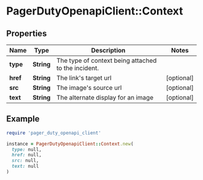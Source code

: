 # PagerDutyOpenapiClient::Context

## Properties

| Name | Type | Description | Notes |
| ---- | ---- | ----------- | ----- |
| **type** | **String** | The type of context being attached to the incident. |  |
| **href** | **String** | The link&#39;s target url | [optional] |
| **src** | **String** | The image&#39;s source url | [optional] |
| **text** | **String** | The alternate display for an image | [optional] |

## Example

```ruby
require 'pager_duty_openapi_client'

instance = PagerDutyOpenapiClient::Context.new(
  type: null,
  href: null,
  src: null,
  text: null
)
```

